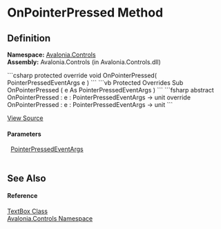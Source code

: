 # OnPointerPressed Method




## Definition
**Namespace:** <a href="N_Avalonia_Controls">Avalonia.Controls</a>  
**Assembly:** Avalonia.Controls (in Avalonia.Controls.dll)

<Tabs groupId="api-code-preview">
<TabItem value="csharp" label="C#">
```csharp
protected override void OnPointerPressed(
	PointerPressedEventArgs e
)
```
</TabItem>
<TabItem value="vb" label="VB">
```vb
Protected Overrides Sub OnPointerPressed ( 
	e As PointerPressedEventArgs
)
```
</TabItem>
<TabItem value="fsharp" label="F#">
```fsharp
abstract OnPointerPressed : 
        e : PointerPressedEventArgs -> unit 
override OnPointerPressed : 
        e : PointerPressedEventArgs -> unit 
```
</TabItem>
</Tabs>



<a href="https://github.com/AvaloniaUI/Avalonia/tree/master/src/Avalonia.Controls/TextBox.cs#L1622" title="View the source code">View Source</a>



#### Parameters
<dl><dt>  <a href="T_Avalonia_Input_PointerPressedEventArgs">PointerPressedEventArgs</a></dt><dd> </dd></dl>

## See Also


#### Reference
<a href="T_Avalonia_Controls_TextBox">TextBox Class</a>  
<a href="N_Avalonia_Controls">Avalonia.Controls Namespace</a>  

